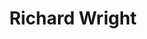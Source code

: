 ---
title: "Richard Wright"
summary: "Richard William Wright was an English musician who co-founded the progressive rock band Pink Floyd. He played keyboards and sang, appearing on almost every Pink Floyd album and performing on all their tours. He was inducted into the Rock and Roll Hall of Fame in 1996 as a member of Pink Floyd.
Wright grew up in Hatch End, Middlesex, and met his future Pink Floyd bandmates Roger Waters and Nick Mason while studying architecture at the Regent Street Polytechnic, London. After being joined by frontman and songwriter Syd Barrett, Pink Floyd found commercial success in 1967. Barrett was replaced by David Gilmour in 1968, who, along with Waters and Wright, took over songwriting.
Initially contributing more as a singer-songwriter, Wright later acted mainly as an arranger on compositions by Waters and Gilmour. He began to contribute less towards the end of the 1970s and left the band after touring The Wall in 1981. He rejoined as a session player in 1987 for A Momentary Lapse of Reason, and rejoined full-time for The Division Bell in 1994. Sessions with Wright during this period were later released on the 2014 album The Endless River. Away from Pink Floyd, Wright recorded two solo albums and was briefly active in the pop duo Zee with Dave Harris of Fashion. Following Pink Floyd's Live 8 appearance in 2005, he became part of Gilmour's touring band, singing occasional lead vocals on songs such as \"Arnold Layne\". Wright died from lung cancer in London in September 2008, aged 65.
Wright's jazz influences and distinctive keyboard playing were an important part of the Pink Floyd sound. As well as playing Farfisa and Hammond organs and Kurzweil synthesisers, he sang regularly in the band and took lead vocals on songs such as \"Remember a Day\" , \"Time\" and \"Wearing the Inside Out\" ."
slug: "richard-wright"
image: "richard-wright.jpg"
apple_music_artist_url: "https://music.apple.com/gb/artist/richard-wright/1045761810"
wikipedia_url: "https://en.wikipedia.org/wiki/Richard_Wright_(musician)"
---